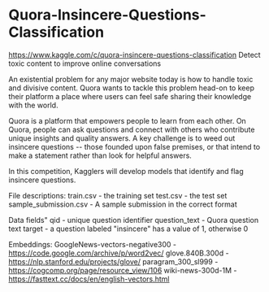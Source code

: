 # Quora-Insincere-Questions-Classification
https://www.kaggle.com/c/quora-insincere-questions-classification
Detect toxic content to improve online conversations

An existential problem for any major website today is how to handle toxic and divisive content. Quora wants to tackle this problem head-on to keep their platform a place where users can feel safe sharing their knowledge with the world.

Quora is a platform that empowers people to learn from each other. On Quora, people can ask questions and connect with others who contribute unique insights and quality answers. A key challenge is to weed out insincere questions -- those founded upon false premises, or that intend to make a statement rather than look for helpful answers.

In this competition, Kagglers will develop models that identify and flag insincere questions.

File descriptions:
train.csv - the training set
test.csv - the test set
sample_submission.csv - A sample submission in the correct format

Data fields"
qid - unique question identifier
question_text - Quora question text
target - a question labeled "insincere" has a value of 1, otherwise 0

Embeddings:
GoogleNews-vectors-negative300 - https://code.google.com/archive/p/word2vec/
glove.840B.300d - https://nlp.stanford.edu/projects/glove/
paragram_300_sl999 - https://cogcomp.org/page/resource_view/106
wiki-news-300d-1M - https://fasttext.cc/docs/en/english-vectors.html
